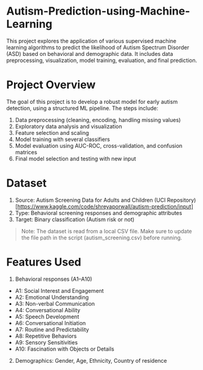 # Autism-Prediction-using-Machine-Learning
This project explores the application of various supervised machine learning algorithms to predict the likelihood of Autism Spectrum Disorder (ASD) based on behavioral and demographic data. It includes data preprocessing, visualization, model training, evaluation, and final prediction.

# Project Overview
The goal of this project is to develop a robust model for early autism detection, using a structured ML pipeline. The steps include:

1. Data preprocessing (cleaning, encoding, handling missing values)
2. Exploratory data analysis and visualization
3. Feature selection and scaling
4. Model training with several classifiers
5. Model evaluation using AUC-ROC, cross-validation, and confusion matrices
6. Final model selection and testing with new input

# Dataset
1. Source: Autism Screening Data for Adults and Children (UCI Repository) [https://www.kaggle.com/code/shreyaporwall/autism-prediction/input]
2. Type: Behavioral screening responses and demographic attributes
3. Target: Binary classification (Autism risk or not)

> Note: The dataset is read from a local CSV file. Make sure to update the file path in the script (autism_screening.csv) before running.

# Features Used
1. Behavioral responses (A1–A10)
- A1: Social Interest and Engagement
- A2: Emotional Understanding
- A3: Non-verbal Communication
- A4: Conversational Ability
- A5: Speech Development
- A6: Conversational Initiation
- A7: Routine and Predictability
- A8: Repetitive Behaviors
- A9: Sensory Sensitivities
- A10: Fascination with Objects or Details

2. Demographics: Gender, Age, Ethnicity, Country of residence

# 
